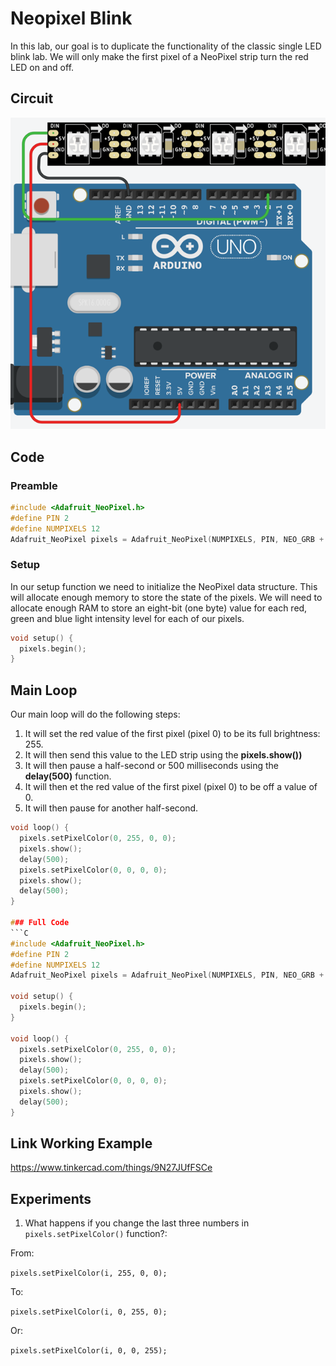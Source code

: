 # Neopixel Blink
In this lab, our goal is to duplicate the functionality of the classic single LED blink lab.  We will only make the first pixel of a NeoPixel strip turn the red LED on and off.

## Circuit

![Tinkercad Circuit](./img/led-strip-circuit.png)

## Code

### Preamble

```C
#include <Adafruit_NeoPixel.h>
#define PIN 2
#define NUMPIXELS 12
Adafruit_NeoPixel pixels = Adafruit_NeoPixel(NUMPIXELS, PIN, NEO_GRB + NEO_KHZ800);
```

### Setup
In our setup function we need to initialize the NeoPixel data structure.  This will allocate enough memory to store the state of the pixels.  We will need to allocate enough RAM to store an eight-bit (one byte) value for each red, green and blue light intensity level for each of our pixels.

```C
void setup() {
  pixels.begin();
}
```

## Main Loop
Our main loop will do the following steps:

1. It will set the red value of the first pixel (pixel 0) to be its full brightness: 255.
2. It will then send this value to the LED strip using the **pixels.show())**
3. It will then pause a half-second or 500 milliseconds using the **delay(500)** function.
4. It will then et the red value of the first pixel (pixel 0) to be off a value of 0.
5. It will then pause for another half-second.

```C
void loop() {
  pixels.setPixelColor(0, 255, 0, 0);
  pixels.show();
  delay(500);
  pixels.setPixelColor(0, 0, 0, 0);
  pixels.show();
  delay(500);
}

### Full Code
```C
#include <Adafruit_NeoPixel.h>
#define PIN 2
#define NUMPIXELS 12
Adafruit_NeoPixel pixels = Adafruit_NeoPixel(NUMPIXELS, PIN, NEO_GRB + NEO_KHZ800);

void setup() {
  pixels.begin();
}

void loop() {
  pixels.setPixelColor(0, 255, 0, 0);
  pixels.show();
  delay(500);
  pixels.setPixelColor(0, 0, 0, 0);
  pixels.show();
  delay(500);
}
```

## Link Working Example
https://www.tinkercad.com/things/9N27JUfFSCe

## Experiments

1. What happens if you change the last three numbers in ```pixels.setPixelColor()``` function?:

From:

 ```pixels.setPixelColor(i, 255, 0, 0);```

 To:

 ```pixels.setPixelColor(i, 0, 255, 0);```
 
 Or:
 
 ```pixels.setPixelColor(i, 0, 0, 255);```
